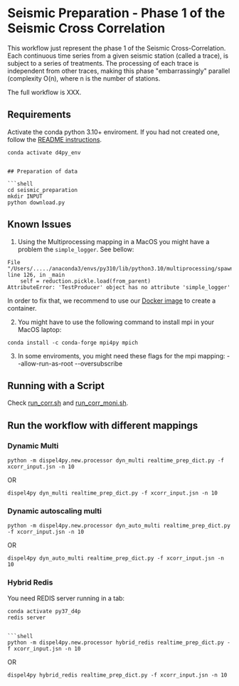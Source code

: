 # Seismic Preparation - Phase 1 of the Seismic Cross Correlation 

This workflow just represent the phase 1 of the Seismic Cross-Correlation. Each continuous time series from a given seismic station (called a trace), is subject to a series of treatments. The processing of each trace is independent from other traces, making this phase "embarrassingly" parallel (complexity O(n), where n is the number of stations. 

The full workflow is XXX. 


## Requirements


Activate the conda python 3.10+ enviroment. If you had not created one, follow the [README instructions](https://github.com/StreamingFlow/d4py/tree/main).

```
conda activate d4py_env
```
```

## Preparation of data

```shell
cd seismic_preparation
mkdir INPUT
python download.py
```

## Known Issues

1. Using the Multiprocessing mapping in a MacOS you might have a problem the `simple_logger`. See bellow:

```
File "/Users/...../anaconda3/envs/py310/lib/python3.10/multiprocessing/spawn.py", line 126, in _main
    self = reduction.pickle.load(from_parent)
AttributeError: 'TestProducer' object has no attribute 'simple_logger'
```

In order to fix that, we recommend to use our [Docker image](https://github.com/StreamingFlow/d4py/tree/main) to create a container.

2. You might have to use the following command to install mpi in your MacOS laptop:
```
conda install -c conda-forge mpi4py mpich
```
3. In some enviroments, you might need these flags for the mpi mapping: --allow-run-as-root --oversubscribe

## Running with a Script

Check [run_corr.sh](./run_corr.sh) and [run_corr_moni.sh](./run_corr_moni.sh).

## Run the workflow with different mappings

### Dynamic Multi
```shell
python -m dispel4py.new.processor dyn_multi realtime_prep_dict.py -f xcorr_input.jsn -n 10
```
OR

```shell
dispel4py dyn_multi realtime_prep_dict.py -f xcorr_input.jsn -n 10 
```


### Dynamic autoscaling multi
```shell
python -m dispel4py.new.processor dyn_auto_multi realtime_prep_dict.py -f xcorr_input.jsn -n 10
```
OR

```shell
dispel4py dyn_auto_multi realtime_prep_dict.py -f xcorr_input.jsn -n 10 
```

### Hybrid Redis

You need REDIS server running in a tab:

```shell
conda activate py37_d4p
redis server


```shell
python -m dispel4py.new.processor hybrid_redis realtime_prep_dict.py -f xcorr_input.jsn -n 10
```

OR
```
dispel4py hybrid_redis realtime_prep_dict.py -f xcorr_input.jsn -n 10
```
